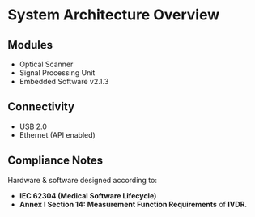 # System Architecture Overview

## Modules
- Optical Scanner
- Signal Processing Unit
- Embedded Software v2.1.3

## Connectivity
- USB 2.0
- Ethernet (API enabled)

## Compliance Notes
Hardware & software designed according to:
- **IEC 62304 (Medical Software Lifecycle)**
- **Annex I Section 14: Measurement Function Requirements** of **IVDR**.

